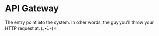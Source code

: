 # API Gateway
The entry point into the system. In other words, the guy you'll throw your HTTP request at. (｡•̀ᴗ-)✧
